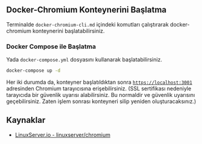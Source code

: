 ## Docker-Chromium Konteynerini Başlatma

Terminalde `docker-chromium-cli.md` içindeki komutları çalıştırarak docker-chromium konteynerini başlatabilirsiniz.

### Docker Compose ile Başlatma

Yada `docker-compose.yml` dosyasını kullanarak başlatabilirsiniz.

```bash
docker-compose up -d
```

Her iki durumda da, konteyner başlatıldıktan sonra [`https://localhost:3001`](https://localhost:3001) adresinden Chromium tarayıcısına erişebilirsiniz. (SSL sertifikası nedeniyle tarayıcıda bir güvenlik uyarısı alabilirsiniz. Bu normaldir ve güvenlik uyarısını geçebilirsiniz. Zaten işlem sonrası konteyneri silip yeniden oluşturacaksınız.)

## Kaynaklar

- [LinuxServer.io - linuxserver/chromium](https://docs.linuxserver.io/images/docker-chromium/)